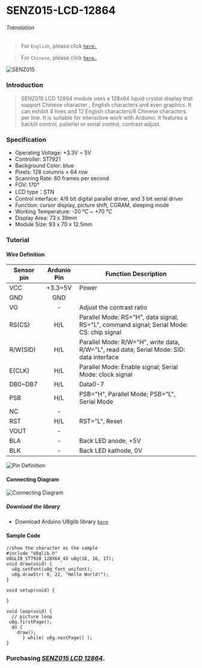 # SENZ015-LCD-12864

###### Translation

> For `English`, please click [`here.`](https://github.com/njustcjj/SENZ015-LCD-12864/blob/master/README.md)

> For `Chinese`, please click [`here.`](https://github.com/njustcjj/SENZ015-LCD-12864/blob/master/README_CN.md)

![](https://github.com/njustcjj/SENZ015-LCD-12864/blob/master/pic/SENZ015.jpg "SENZ015")


### Introduction


> SENZ015 LCD 12864 module uses a 128x64 liquid crystal display that support Chinese character , English characters and even graphics. It can exhibit 4 lines and 12 English characters/6 Chinese characters per line. It is suitable for interactive work with Arduino. It features a backlit control, pallerlel or serial control, contrast adjust. 


### Specification

- Operating Voltage: +3.3V ~ 5V
- Controller: ST7921
- Background Color: blue
- Pixels: 128 columns × 64 row
- Scanning Rate: 60 frames per second
- FOV: 170°
- LCD type：STN
- Control interface: 4/8 bit digital parallel driver, and 3 bit serial driver
- Function: cursor display, picture shift, CGRAM, sleeping mode
- Working Temperature: -20 ℃ ~ +70 ℃
- Display Area: 73 x 39mm
- Module Size: 93 x 70 x 12.5mm


### Tutorial

#### Wire Definition

|Sensor pin|Ardunio Pin|Function Description|
|-|:-:|-|
|VCC|+3.3~5V|Power|
|GND|GND||
|VO|-|Adjust the contrast ratio|
|RS(CS)|H/L|Parallel Mode: RS="H",  data signal, RS="L",  command signal; Serial Mode: CS: chip signal|
|R/W(SID)|H/L|Parallel Mode: R/W="H", write data, R/W="L", read data; Serial Mode: SID: data interface|
|E(CLK)|H/L|Parallel Mode: Enable signal; Serial Mode: clock signal|
|DB0~DB7|H/L|Data0-7|
|PSB|H/L|PSB="H", Parallel Mode; PSB="L", Serial Mode|
|NC|-||
|RST|H/L|RST="L", Reset|
|VOUT|-||
|BLA|-|Back LED anode, +5V|
|BLK|-|Back LED kathode, 0V|


![](https://github.com/njustcjj/SENZ015-LCD-12864/blob/master/pic/SENZ015_pin.jpg "Pin Definition") 

#### Connecting Diagram

![](https://github.com/njustcjj/SENZ015-LCD-12864/blob/master/pic/SENZ015_connect.png "Connecting Diagram") 

##### Download the library
- Download Arduino U8glib library [`here`](hettp://)


#### Sample Code


	//show the character as the sample
	#include "U8glib.h"
	U8GLIB_ST7920_128X64_4X u8g(18, 16, 17);
	void draw(void) {
	  u8g.setFont(u8g_font_unifont);
	  u8g.drawStr( 0, 22, "Hello World!");
	}

	void setup(void) {

	}

	void loop(void) {
	  // picture loop
 	 u8g.firstPage();  
	  do {
	    draw();
		  } while( u8g.nextPage() );
	}


### Purchasing [*SENZ015 LCD 12864*](https://www.ebay.com/).
